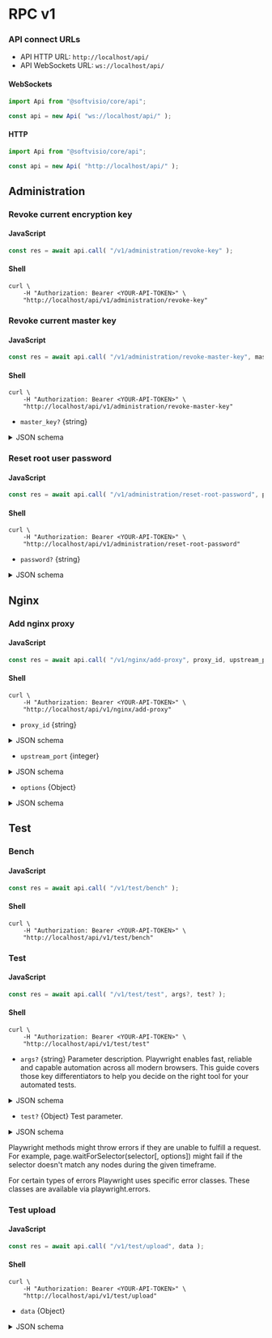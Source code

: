 # RPC v1

### API connect URLs

- API HTTP URL: `http://localhost/api/`
- API WebSockets URL: `ws://localhost/api/`

<!-- tabs:start -->

#### **WebSockets**

```javascript
import Api from "@softvisio/core/api";

const api = new Api( "ws://localhost/api/" );
```

#### **HTTP**

```javascript
import Api from "@softvisio/core/api";

const api = new Api( "http://localhost/api/" );
```

<!-- tabs:end -->

## Administration

### Revoke current encryption key

<!-- tabs:start -->

#### **JavaScript**

```javascript
const res = await api.call( "/v1/administration/revoke-key" );
```

#### **Shell**

```shell
curl \
    -H "Authorization: Bearer <YOUR-API-TOKEN>" \
    "http://localhost/api/v1/administration/revoke-key"
```

<!-- tabs:end -->

### Revoke current master key

<!-- tabs:start -->

#### **JavaScript**

```javascript
const res = await api.call( "/v1/administration/revoke-master-key", master_key? );
```

#### **Shell**

```shell
curl \
    -H "Authorization: Bearer <YOUR-API-TOKEN>" \
    "http://localhost/api/v1/administration/revoke-master-key"
```

<!-- tabs:end -->

- `master_key?` {string}

<details>
    <summary>JSON schema</summary>

<!-- tabs:start -->

#### **JSON**

```json
{
    "type": "string"
}
```

#### **YAML**

```yaml
type: string
```

<!-- tabs:end -->

</details>

### Reset root user password

<!-- tabs:start -->

#### **JavaScript**

```javascript
const res = await api.call( "/v1/administration/reset-root-password", password? );
```

#### **Shell**

```shell
curl \
    -H "Authorization: Bearer <YOUR-API-TOKEN>" \
    "http://localhost/api/v1/administration/reset-root-password"
```

<!-- tabs:end -->

- `password?` {string}

<details>
    <summary>JSON schema</summary>

<!-- tabs:start -->

#### **JSON**

```json
{
    "type": "string"
}
```

#### **YAML**

```yaml
type: string
```

<!-- tabs:end -->

</details>

## Nginx

### Add nginx proxy

<!-- tabs:start -->

#### **JavaScript**

```javascript
const res = await api.call( "/v1/nginx/add-proxy", proxy_id, upstream_port, options );
```

#### **Shell**

```shell
curl \
    -H "Authorization: Bearer <YOUR-API-TOKEN>" \
    "http://localhost/api/v1/nginx/add-proxy"
```

<!-- tabs:end -->

- `proxy_id` {string}

<details>
    <summary>JSON schema</summary>

<!-- tabs:start -->

#### **JSON**

```json
{
    "type": "string",
    "fotmat": "kebab-case"
}
```

#### **YAML**

```yaml
type: string
fotmat: kebab-case
```

<!-- tabs:end -->

</details>

- `upstream_port` {integer}

<details>
    <summary>JSON schema</summary>

<!-- tabs:start -->

#### **JSON**

```json
{
    "type": "integer",
    "format": "ip-port"
}
```

#### **YAML**

```yaml
type: integer
format: ip-port
```

<!-- tabs:end -->

</details>

- `options` {Object}

<details>
    <summary>JSON schema</summary>

<!-- tabs:start -->

#### **JSON**

```json
{
    "type": "object",
    "properties": {
        "upstreamProxyProtocol": {
            "type": "boolean"
        },
        "servers": {
            "type": "array",
            "minItems": 1,
            "items": {
                "type": "object",
                "properties": {
                    "port": {
                        "type": "integer",
                        "format": "ip-port"
                    },
                    "type": {
                        "enum": [
                            "http",
                            "tcp",
                            "udp"
                        ]
                    },
                    "proxyProtocol": {
                        "type": "boolean"
                    },
                    "ssl": {
                        "type": "boolean"
                    },
                    "serverName": {
                        "anyOf": [
                            {
                                "type": "null"
                            },
                            {
                                "type": "string",
                                "format": "nginx-server-name"
                            },
                            {
                                "type": "array",
                                "items": {
                                    "type": "string",
                                    "format": "nginx-server-name"
                                },
                                "minItems": 1,
                                "uniqueItems": true
                            }
                        ]
                    },
                    "maxBodySize": {
                        "type": "string",
                        "format": "digital-size"
                    },
                    "cacheEnabled": {
                        "type": "boolean"
                    },
                    "cacheBypass": {
                        "type": "boolean"
                    },
                    "httpsRedirectPort": {
                        "type": "integer",
                        "format": "ip-port"
                    },
                    "hstsMaxAge": {
                        "type": "string",
                        "format": "interval"
                    },
                    "hstsSubdomains": {
                        "type": "boolean"
                    }
                },
                "additionalProperties": false,
                "required": [
                    "port"
                ]
            }
        }
    },
    "additionalProperties": false,
    "required": [
        "servers"
    ]
}
```

#### **YAML**

```yaml
type: object
properties:
    upstreamProxyProtocol:
        type: boolean
    servers:
        type: array
        minItems: 1
        items:
            type: object
            properties:
                port:
                    type: integer
                    format: ip-port
                type:
                    enum:
                        - http
                        - tcp
                        - udp
                proxyProtocol:
                    type: boolean
                ssl:
                    type: boolean
                serverName:
                    anyOf:
                        - type: "null"
                        - type: string
                          format: nginx-server-name
                        - type: array
                          items:
                              type: string
                              format: nginx-server-name
                          minItems: 1
                          uniqueItems: true
                maxBodySize:
                    type: string
                    format: digital-size
                cacheEnabled:
                    type: boolean
                cacheBypass:
                    type: boolean
                httpsRedirectPort:
                    type: integer
                    format: ip-port
                hstsMaxAge:
                    type: string
                    format: interval
                hstsSubdomains:
                    type: boolean
            additionalProperties: false
            required:
                - port
additionalProperties: false
required:
    - servers
```

<!-- tabs:end -->

</details>

## Test

### Bench

<!-- tabs:start -->

#### **JavaScript**

```javascript
const res = await api.call( "/v1/test/bench" );
```

#### **Shell**

```shell
curl \
    -H "Authorization: Bearer <YOUR-API-TOKEN>" \
    "http://localhost/api/v1/test/bench"
```

<!-- tabs:end -->

### Test

<!-- tabs:start -->

#### **JavaScript**

```javascript
const res = await api.call( "/v1/test/test", args?, test? );
```

#### **Shell**

```shell
curl \
    -H "Authorization: Bearer <YOUR-API-TOKEN>" \
    "http://localhost/api/v1/test/test"
```

<!-- tabs:end -->

- `args?` {string} Parameter description. Playwright enables fast, reliable and capable automation across all modern browsers. This guide covers those key differentiators to help you decide on the right tool for your automated tests.

<details>
    <summary>JSON schema</summary>

<!-- tabs:start -->

#### **JSON**

```json
{
    "type": "string"
}
```

#### **YAML**

```yaml
type: string
```

<!-- tabs:end -->

</details>

- `test?` {Object} Test parameter.

<details>
    <summary>JSON schema</summary>

<!-- tabs:start -->

#### **JSON**

```json
{
    "type": "object"
}
```

#### **YAML**

```yaml
type: object
```

<!-- tabs:end -->

</details>

Playwright methods might throw errors if they are unable to fulfill a request. For example, page.waitForSelector(selector\[, options]) might fail if the selector doesn't match any nodes during the given timeframe.

For certain types of errors Playwright uses specific error classes. These classes are available via playwright.errors.

### Test upload

<!-- tabs:start -->

#### **JavaScript**

```javascript
const res = await api.call( "/v1/test/upload", data );
```

#### **Shell**

```shell
curl \
    -H "Authorization: Bearer <YOUR-API-TOKEN>" \
    "http://localhost/api/v1/test/upload"
```

<!-- tabs:end -->

- `data` {Object}

<details>
    <summary>JSON schema</summary>

<!-- tabs:start -->

#### **JSON**

```json
{
    "type": "object",
    "properties": {
        "file": {
            "file": {
                "maxSize": "50 MB",
                "contentType": [
                    "text/plain",
                    "text/html"
                ]
            }
        },
        "options": {
            "type": "object"
        }
    },
    "additionalProperties": false,
    "required": [
        "file"
    ]
}
```

#### **YAML**

```yaml
type: object
properties:
    file:
        file:
            maxSize: 50 MB
            contentType:
                - text/plain
                - text/html
    options:
        type: object
additionalProperties: false
required:
    - file
```

<!-- tabs:end -->

</details>
